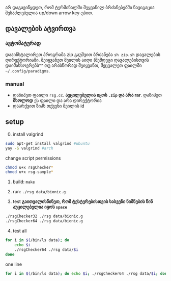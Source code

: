 ﻿არ დაგავიწყდეთ, რომ ტერმინალში შეყვანილ ბრძანებებში ნავიგაცია შესაძლებელია up/down arrow key-ებით.


## დავალების ატვირთვა
### ავტომატურად
დააინსტალირეთ პროგრამა zip
გაუშვით ბრძანება `sh zip.sh` დავალების დირექტორიაში. შეიყვანეთ მეილის აიდი (შემდეგი დავალებისთვის დაიმახსოვრებს^^ თუ არასწორად შეიყვანთ, შეცვალეთ ფაილში `~/.config/paradigms`. 

### manual
- დაზიპეთ ფაილი `rsg.cc`. **აუცილებელია იყოს `.zip` და არა rar**. დაზიპეთ **მხოლოდ** ეს ფაილი და არა დირექტორია
- დაარქვით ზიპს თქვენი მეილის id

## setup
0. install valgrind
```sh
sudo apt-get install valgrind #ubuntu
yay -S valgrind #arch
```

change script permissions
```sh
chmod u+x rsgChecker*
chmod u+x rsg-sample*
```

1. build: `make`

2. run: `./rsg data/bionic.g`

3. test
**გაითვალისწინეთ, რომ ტესტერებისთვის სასვენი ნიშნების წინ აუცილებელია იყოს `space`**
```sh
./rsgChecker32 ./rsg data/bionic.g
./rsgChecker64 ./rsg data/bionic.g
```

4. test all
```sh
for i in $(/bin/ls data); do
	echo $i
	./rsgChecker64 ./rsg data/$i
done
```

one line
```sh
for i in $(/bin/ls data); do echo $i; ./rsgChecker64 ./rsg data/$i; done
```
